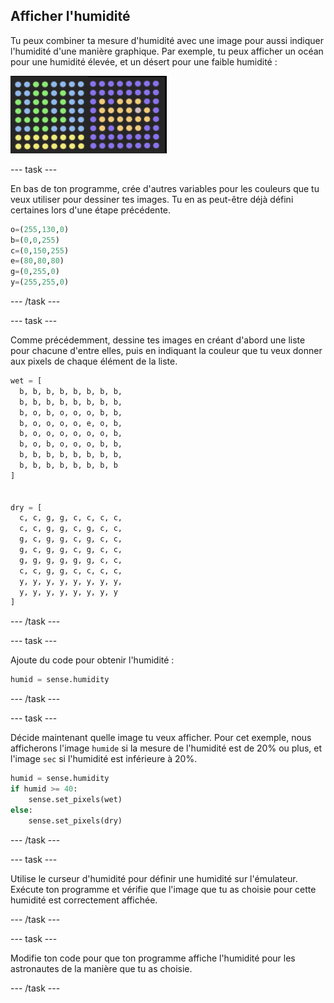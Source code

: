 ## Afficher l'humidité

Tu peux combiner ta mesure d'humidité avec une image pour aussi indiquer l'humidité d'une manière graphique. Par exemple, tu peux afficher un océan pour une humidité élevée, et un désert pour une faible humidité :

![Humide et sec](images/wet-dry.png)

\--- task \---

En bas de ton programme, crée d'autres variables pour les couleurs que tu veux utiliser pour dessiner tes images. Tu en as peut-être déjà défini certaines lors d'une étape précédente.

```python
o=(255,130,0)
b=(0,0,255)
c=(0,150,255)
e=(80,80,80)
g=(0,255,0)
y=(255,255,0)
```

\--- /task \---

\--- task \---

Comme précédemment, dessine tes images en créant d'abord une liste pour chacune d'entre elles, puis en indiquant la couleur que tu veux donner aux pixels de chaque élément de la liste.

```python
wet = [
  b, b, b, b, b, b, b, b,
  b, b, b, b, b, b, b, b,
  b, o, b, o, o, o, b, b,
  b, o, o, o, o, e, o, b,
  b, o, o, o, o, o, o, b,
  b, o, b, o, o, o, b, b,
  b, b, b, b, b, b, b, b,
  b, b, b, b, b, b, b, b
]


dry = [
  c, c, g, g, c, c, c, c,
  c, c, g, g, c, g, c, c,
  g, c, g, g, c, g, c, c,
  g, c, g, g, c, g, c, c,
  g, g, g, g, g, g, c, c,
  c, c, g, g, c, c, c, c,
  y, y, y, y, y, y, y, y,
  y, y, y, y, y, y, y, y
]
```

\--- /task \---

\--- task \---

Ajoute du code pour obtenir l'humidité :

```python
humid = sense.humidity
```

\--- /task \---

\--- task \---

Décide maintenant quelle image tu veux afficher. Pour cet exemple, nous afficherons l'image `humide` si la mesure de l'humidité est de 20% ou plus, et l'image `sec` si l'humidité est inférieure à 20%.

```python
humid = sense.humidity
if humid >= 40:
    sense.set_pixels(wet)
else:
    sense.set_pixels(dry)
```

\--- /task \---

\--- task \---

Utilise le curseur d'humidité pour définir une humidité sur l'émulateur. Exécute ton programme et vérifie que l'image que tu as choisie pour cette humidité est correctement affichée.

\--- /task \---

\--- task \---

Modifie ton code pour que ton programme affiche l'humidité pour les astronautes de la manière que tu as choisie.

\--- /task \---